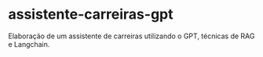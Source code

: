 # assistente-carreiras-gpt
Elaboração de um assistente de carreiras utilizando o GPT, técnicas de RAG e Langchain.
